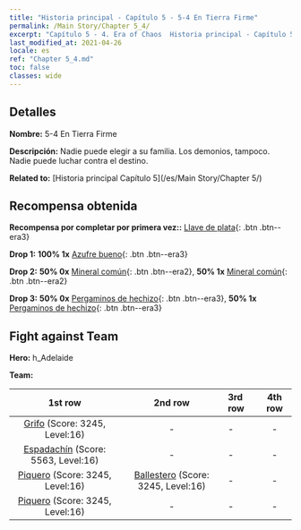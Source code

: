 ```yaml
---
title: "Historia principal - Capítulo 5 - 5-4 En Tierra Firme"
permalink: /Main Story/Chapter 5_4/
excerpt: "Capítulo 5 - 4. Era of Chaos  Historia principal - Capítulo 5_4. 5-4 En Tierra Firme"
last_modified_at: 2021-04-26
locale: es
ref: "Chapter 5_4.md"
toc: false
classes: wide
---
```


## Detalles

 **Nombre:** 5-4 En Tierra Firme

 **Descripción:** Nadie puede elegir a su familia. Los demonios, tampoco. Nadie puede luchar contra el destino.

 **Related to:** [Historia principal Capítulo 5](/es/Main Story/Chapter 5/)

## Recompensa obtenida

 **Recompensa por completar por primera vez::** [Llave de plata](/ItemsES/con_693/){: .btn .btn--era3}

 **Drop 1:** **100% 1x** [Azufre bueno](/ItemsES/mat_15/){: .btn .btn--era3}

 **Drop 2:** **50% 0x** [Mineral común](/ItemsES/mat_6/){: .btn .btn--era2}, **50% 1x** [Mineral común](/ItemsES/mat_6/){: .btn .btn--era2}

 **Drop 3:** **50% 0x** [Pergaminos de hechizo](/ItemsES/con_694/){: .btn .btn--era3}, **50% 1x** [Pergaminos de hechizo](/ItemsES/con_694/){: .btn .btn--era3}


## Fight against Team
 **Hero:** h_Adelaide

 **Team:**


  | 1st row | 2nd row | 3rd row | 4th row |
  |:----:|:----:|:----|:----:|
  | [Grifo](/es/units/Griffin/) (Score: 3245, Level:16)  | - | - | - |
  | [Espadachín](/es/units/Swordsman/) (Score: 5563, Level:16)  | - | - | - |
  | [Piquero](/es/units/Pikeman/) (Score: 3245, Level:16)  | [Ballestero](/es/units/Marksman/) (Score: 3245, Level:16)  | - | - |
  | [Piquero](/es/units/Pikeman/) (Score: 3245, Level:16)  | - | - | - |


